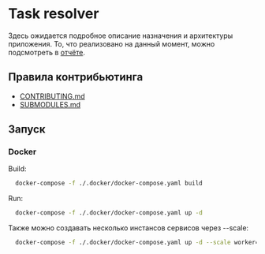 # Task resolver

Здесь ожидается подробное описание назначения и архитектуры приложения.
То, что реализовано на данный момент, можно подсмотреть в [отчёте](./report/REPORT.md).

## Правила контрибьютинга

- [CONTRIBUTING.md](CONTRIBUTING.md)
- [SUBMODULES.md](SUBMODULES.md)

## Запуск 

### Docker

Build:

```bash
  docker-compose -f ./.docker/docker-compose.yaml build
```

Run:

```bash
  docker-compose -f ./.docker/docker-compose.yaml up -d
```

Также можно создавать несколько инстансов сервисов через --scale:

```bash
  docker-compose -f ./.docker/docker-compose.yaml up -d --scale worker=3
```

